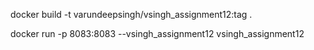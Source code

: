 <!-- To build the Docker image for the application, run the following command in the root directory of the project: -->
docker build -t varundeepsingh/vsingh_assignment12:tag .

<!-- Once the image is built, you can run the container using: -->
docker run -p 8083:8083 --vsingh_assignment12 vsingh_assignment12

